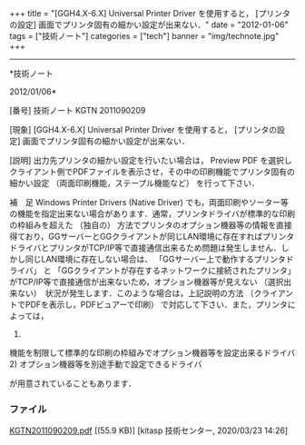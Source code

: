 ﻿+++
title = "[GGH4.X-6.X] Universal Printer Driver を使用すると， [プリンタの設定] 画面でプリンタ固有の細かい設定が出来ない．"
date = "2012-01-06"
tags = ["技術ノート"]
categories = ["tech"]
banner = "img/technote.jpg"
+++

-----------------------------------------------------------------------------------------------------------------------------

*技術ノート

2012/01/06*


[番号]
技術ノート KGTN 2011090209

[現象]
[GGH4.X-6.X] Universal Printer Driver を使用すると，
[プリンタの設定] 画面でプリンタ固有の細かい設定が出来ない．

[説明]
出力先プリンタの細かい設定を行いたい場合は， Preview PDF
を選択しクライアント側でPDFファイルを表示させ，その中の印刷機能でプリンタ固有の細かい設定
（両面印刷機能，ステープル機能など） を行って下さい．

補　足
Windows Printer Drivers (Native Driver)
でも，両面印刷やソーター等の機能を指定出来ない場合があります．通常，プリンタドライバが標準的な印刷の枠組みを超えた
（独自の）
方法でプリンタのオプション機器等の情報を直接得ており，GGサーバーとGGクライアントが同じLAN環境に存在すればプリンタドライバとプリンタがTCP/IP等で直接通信出来るため問題は発生しません．しかし同じLAN環境に存在しない場合は、
「GGサーバー上で動作するプリンタドライバ」 と
「GGクライアントが存在するネットワークに接続されたプリンタ」
がTCP/IP等で直接通信が出来ないため，オプション機器等が見えない
（選択出来ない）　状況が発生します．このような場合は，上記説明の方法
（クライアントでPDFを表示し，PDFビュアーで印刷）
で対応して下さい．また，プリンタによっては，

1)
機能を制限して標準的な印刷の枠組みでオプション機器等を設定出来るドライバ
2) オプション機器等を別途手動で設定できるドライバ

が用意されていることもあります．


### ファイル

 
 


[KGTN2011090209.pdf](http://techreport.kitasp.net/attachments/download/4466/KGTN2011090209.pdf)
 [(55.9 KB)] [kitasp 技術センター, 2020/03/23
14:26]


 


 

